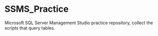 # SSMS_Practice
Microsoft SQL Server Management Studio practice repository, collect the scripts that query tables.

